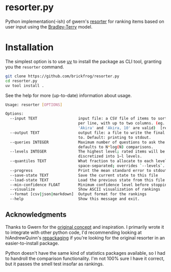 # resorter.py

Python implementation(-ish) of gwern's [resorter](https://www.gwern.net/Resorter) for ranking items based on user input using the [Bradley-Terry](https://en.wikipedia.org/wiki/Bradley%E2%80%93Terry_model) model.

# Installation

The simplest option is to use [uv](https://github.com/astral-sh/uv) to install the package as CLI tool, granting you the `resorter` command.

```bash
git clone https://github.com/brickfrog/resorter.py
cd resorter.py
uv tool install .
```

See the help for more (up-to-date) information about usage.

```bash
Usage: resorter [OPTIONS]

Options:
  --input TEXT                  input file: a CSV file of items to sort: one
                                per line, with up to two columns. (eg. both
                                'Akira' and 'Akira, 10' are valid)  [required]
  --output TEXT                 output file: a file to write the final results
                                to. Default: printing to stdout.
  --queries INTEGER             Maximum number of questions to ask the user;
                                defaults to N*log(N) comparisons.
  --levels INTEGER              The highest level; rated items will be
                                discretized into 1–l levels.
  --quantiles TEXT              What fraction to allocate to each level;
                                space-separated; overrides `--levels`.
  --progress                    Print the mean standard error to stdout
  --save-state TEXT             Save the current state to this file
  --load-state TEXT             Load the previous state from this file
  --min-confidence FLOAT        Minimum confidence level before stopping (0-1)
  --visualize                   Show ASCII visualization of rankings
  --format [csv|json|markdown]  Output format for the rankings
  --help                        Show this message and exit.
```


## Acknowledgments

Thanks to Gwern for the [original concept](https://gwern.net/resorter) and inspiration. I primarily wrote it to integrate with other python code, I'd recommending looking at hiAndrewQuinn's [repackaging](https://github.com/hiAndrewQuinn/resorter) if you're looking for the original resorter in an easier-to-install package. 

Python doesn't have the same kind of statistics packages available, so I had to handroll the comparison functionality. I'm not 100% sure I have it correct, but it passes the smell test insofar as rankings.
